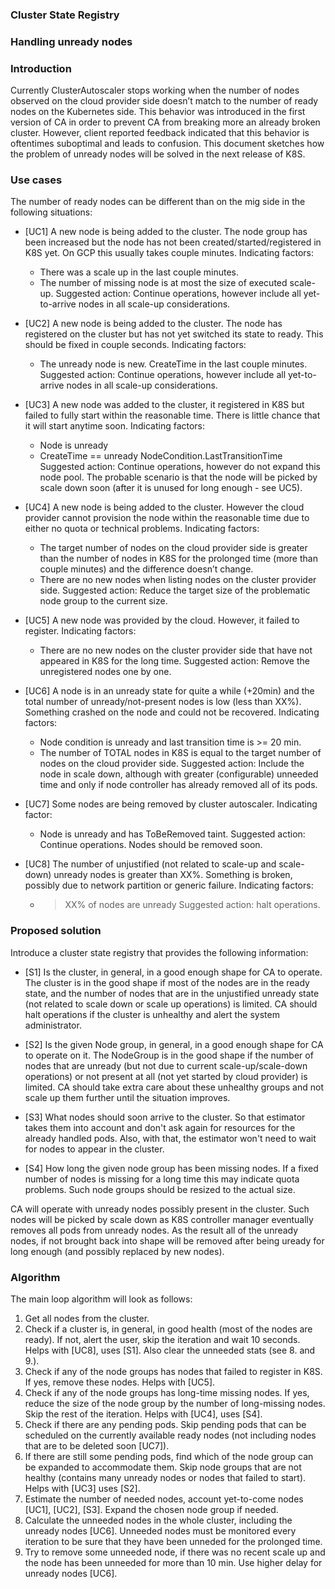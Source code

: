 ### Cluster State Registry
### Handling unready nodes 

### Introduction

Currently ClusterAutoscaler stops working when the number of nodes observed on the cloud provider side doesn’t match to the number of ready nodes on the Kubernetes side. This behavior was introduced in the first version of CA in order to prevent CA from breaking more an already broken cluster. However, client reported feedback indicated that this behavior is oftentimes suboptimal and leads to confusion. This document sketches how the problem of unready nodes will be solved in the next release of K8S.

### Use cases

The number of ready nodes can be different than on the mig side in the following situations:

* [UC1] A new node is being added to the cluster. The node group has been increased but the node has not been created/started/registered in K8S yet. On GCP this usually takes couple minutes. 
Indicating factors:
   * There was a scale up in the last couple minutes.
   * The number of missing node is at most the size of executed scale-up.
Suggested action: Continue operations, however include all yet-to-arrive nodes in all scale-up considerations.

* [UC2] A new node is being added to the cluster. The node has registered on the cluster but has not yet switched its state to ready. This should be fixed in couple seconds. Indicating factors:
   * The unready node is new. CreateTime in the last couple minutes.
Suggested action: Continue operations, however include all yet-to-arrive nodes in all scale-up considerations.

* [UC3] A new node was added to the cluster, it registered in K8S but failed to fully start within 
the reasonable time. There is little chance that it will start anytime soon. Indicating factors:
   * Node is unready
   * CreateTime == unready NodeCondition.LastTransitionTime
Suggested action: Continue operations, however do not expand this node pool. The probable scenario is that the node will be picked by scale down soon (after it is unused for long enough - see UC5).

* [UC4] A new node is being added to the cluster. However the cloud provider cannot provision the node within the reasonable time due to either no quota or technical problems. Indicating factors:
   * The target number of nodes on the cloud provider side is greater than the number of nodes in K8S for the prolonged time (more than couple minutes) and the difference doesn’t change.
   * There are no new nodes when listing nodes on the cluster provider side.
Suggested action: Reduce the target size of the problematic node group to the current size. 

* [UC5] A new node was provided by the cloud. However, it failed to register. Indicating factors:
   * There are no new nodes on the cluster provider side that have not appeared in K8S for the long time.
Suggested action: Remove the unregistered nodes one by one.

* [UC6] A node is in an unready state for quite a while (+20min) and the total number of unready/not-present nodes is low (less than XX%). Something crashed on the node and could not be recovered. Indicating factors:
   * Node condition is unready and last transition time is >= 20 min.
   * The number of TOTAL nodes in K8S is equal to the target number of nodes on the cloud provider side. 
Suggested action: Include the node in scale down, although with greater (configurable) unneeded time and only
if node controller has already removed all of its pods.

* [UC7] Some nodes are being removed by cluster autoscaler. Indicating factor:
   * Node is unready and has ToBeRemoved taint.
Suggested action: Continue operations. Nodes should be removed soon.

* [UC8] The number of unjustified (not related to scale-up and scale-down) unready nodes is greater than XX%. Something is broken, possibly due to network partition or generic failure. Indicating factors: 
   * >XX% of nodes are unready 
Suggested action: halt operations.

### Proposed solution

Introduce a cluster state registry that provides the following information:

* [S1] Is the cluster, in general, in a good enough shape for CA to operate. The cluster is in the good shape if most of the nodes are in the ready state, and the number of nodes that are in the unjustified unready state (not related to scale down or scale up operations) is limited. CA should halt operations if the cluster is unhealthy and alert the system administrator.

* [S2] Is the given Node group, in general, in a good enough shape for CA to operate on it. The NodeGroup is in the good shape if the number of nodes that are unready (but not due to current scale-up/scale-down operations) or not present at all (not yet started by cloud provider) is limited. CA should take extra care about these unhealthy
groups and not scale up them further until the situation improves. 

* [S3] What nodes should soon arrive to the cluster. So that estimator takes them into account and don't ask again for resources for the already handled pods. Also, with that, the estimator won't need to wait for nodes to appear in the cluster.

* [S4] How long the given node group has been missing nodes. If a fixed number of nodes is missing for a long time this may indicate quota problems. Such node groups should be resized to the actual size. 

CA will operate with unready nodes possibly present in the cluster. Such nodes will be picked by scale down as K8S controller manager eventually removes all pods from unready nodes. As the result all of the unready nodes, if not brought back into shape will be removed after being uready for long enough (and possibly replaced by new nodes). 

### Algorithm

The main loop algorithm will look as follows:

1. Get all nodes from the cluster.
2. Check if a cluster is, in general, in good health (most of the nodes are ready). If not, alert the user, skip the iteration and wait 10 seconds. Helps with [UC8], uses [S1]. Also clear the unneeded stats (see 8. and 9.).
3. Check if any of the node groups has nodes that failed to register in K8S. If yes, remove these nodes. Helps with
[UC5].
4. Check if any of the node groups has long-time missing nodes. If yes, reduce the size of the node group by the number
of long-missing nodes. Skip the rest of the iteration. Helps with [UC4], uses [S4].
5. Check if there are any pending pods. Skip pending pods that can be scheduled on the currently available ready nodes (not including nodes that are to be deleted soon [UC7]). 
6. If there are still some pending pods, find which of the node group can be expanded to accommodate them. Skip node groups that are not healthy (contains many unready nodes or nodes that failed to start). Helps with [UC3] uses [S2]. 
7. Estimate the number of needed nodes, account yet-to-come nodes [UC1], [UC2], [S3]. Expand the chosen node group if needed.
8. Calculate the unneeded nodes in the whole cluster, including the unready nodes [UC6]. Unneeded nodes must be monitored every iteration to be sure that they have been unneded for the prolonged time.
9. Try to remove some unneeded node, if there was no recent scale up and the node has been unneeded for more than
10 min. Use higher delay for unready nodes [UC6].

